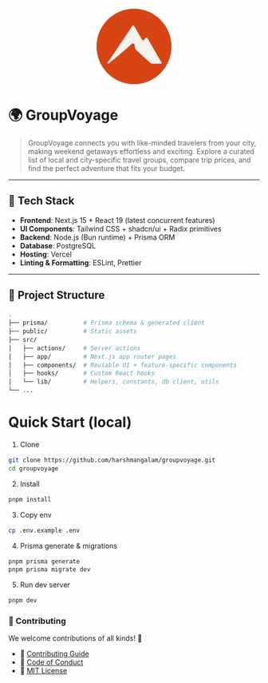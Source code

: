<p align="center">
  <img src="./public/logo.png" alt="GroupVoyage Logo" width="150"/>
</p>

# 🌍 GroupVoyage

> GroupVoyage connects you with like-minded travelers from your city, making weekend getaways effortless and exciting. Explore a curated list of local and city-specific travel groups, compare trip prices, and find the perfect adventure that fits your budget.

---

## 🚀 Tech Stack

- **Frontend**: Next.js 15 + React 19 (latest concurrent features)
- **UI Components**: Tailwind CSS + shadcn/ui + Radix primitives
- **Backend**: Node.js (Bun runtime) + Prisma ORM
- **Database**: PostgreSQL
- **Hosting**: Vercel
- **Linting & Formatting**: ESLint, Prettier

---

## 📂 Project Structure

```bash
.
├── prisma/          # Prisma schema & generated client
├── public/          # Static assets
├── src/
│   ├── actions/     # Server actions
│   ├── app/         # Next.js app router pages
│   ├── components/  # Reusable UI + feature-specific components
│   ├── hooks/       # Custom React hooks
│   └── lib/         # Helpers, constants, db client, utils
└── ...

```

# Quick Start (local)

1. Clone

```bash
git clone https://github.com/harshmangalam/groupvoyage.git
cd groupvoyage
```

2. Install

```bash
pnpm install
```

3. Copy env

```bash
cp .env.example .env
```

4. Prisma generate & migrations

```bash
pnpm prisma generate
pnpm prisma migrate dev

```

5. Run dev server

```bash
pnpm dev

```

### 🤝 Contributing

We welcome contributions of all kinds! 🎉

- 📖 [Contributing Guide](/CONTRIBUTING.md)
- 🤝 [Code of Conduct](/CODE_OF_CONDUCT.md)
- 📜 [MIT License](/LICENSE)

